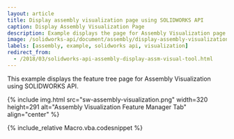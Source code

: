```yaml
---
layout: article
title: Display assembly visualization page using SOLIDWORKS API
caption: Display Assembly Visualization Page
description: Example displays the page for Assembly Visualization page
image: /solidworks-api/document/assembly/display-assembly-visualization-page/sw-assembly-visualization.png
labels: [assembly, example, solidworks api, visualization]
redirect_from:
  - /2018/03/solidworks-api-assembly-display-assm-visual-tool.html
---
```

This example displays the feature tree page for Assembly Visualization using SOLIDWORKS API.

{% include img.html src="sw-assembly-visualization.png" width=320 height=291 alt="Assembly Visualization Feature Manager Tab" align="center" %}

{% include_relative Macro.vba.codesnippet %}
